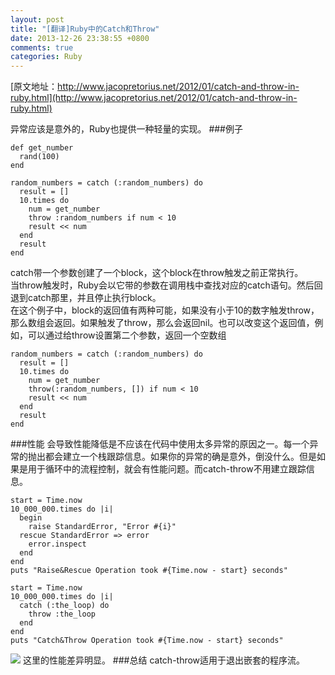 ```yaml
---
layout: post
title: "[翻译]Ruby中的Catch和Throw"
date: 2013-12-26 23:38:55 +0800
comments: true
categories: Ruby
---
```

 
[原文地址：http://www.jacopretorius.net/2012/01/catch-and-throw-in-ruby.html](http://www.jacopretorius.net/2012/01/catch-and-throw-in-ruby.html)


异常应该是意外的，Ruby也提供一种轻量的实现。
###例子
```
def get_number
  rand(100)
end
 
random_numbers = catch (:random_numbers) do
  result = []
  10.times do
    num = get_number
    throw :random_numbers if num < 10
    result << num
  end
  result
end
```
catch带一个参数创建了一个block，这个block在throw触发之前正常执行。  
当throw触发时，Ruby会以它带的参数在调用栈中查找对应的catch语句。然后回退到catch那里，并且停止执行block。  
在这个例子中，block的返回值有两种可能，如果没有小于10的数字触发throw，那么数组会返回。如果触发了throw，那么会返回nil。也可以改变这个返回值，例如，可以通过给throw设置第二个参数，返回一个空数组
```
random_numbers = catch (:random_numbers) do
  result = []
  10.times do
    num = get_number
    throw(:random_numbers, []) if num < 10
    result << num
  end
  result
end
```
###性能
会导致性能降低是不应该在代码中使用太多异常的原因之一。每一个异常的抛出都会建立一个栈跟踪信息。如果你的异常的确是意外，倒没什么。但是如果是用于循环中的流程控制，就会有性能问题。而catch-throw不用建立跟踪信息。
```
start = Time.now
10_000_000.times do |i|
  begin
    raise StandardError, "Error #{i}"
  rescue StandardError => error
    error.inspect
  end
end
puts "Raise&Rescue Operation took #{Time.now - start} seconds"
 
start = Time.now
10_000_000.times do |i|
  catch (:the_loop) do
    throw :the_loop
  end
end
puts "Catch&Throw Operation took #{Time.now - start} seconds"

```
![](https://lh4.googleusercontent.com/-Y0q4RW_h-xo/TxXvrMtCCtI/AAAAAAAAAkA/dNT8gKtYmE4/s800/Screen%252520Shot%2525202012-01-17%252520at%2525205.00.06%252520PM.png)
这里的性能差异明显。
###总结
catch-throw适用于退出嵌套的程序流。